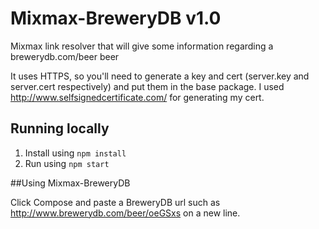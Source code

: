 # Mixmax-BreweryDB v1.0
Mixmax link resolver that will give some information regarding a brewerydb.com/beer beer

It uses HTTPS, so you'll need to generate a key and cert (server.key and server.cert respectively) and put them in the base package. I used http://www.selfsignedcertificate.com/ for generating my cert.

## Running locally

1. Install using `npm install`
2. Run using `npm start`

##Using Mixmax-BreweryDB

Click Compose and paste a BreweryDB url such as http://www.brewerydb.com/beer/oeGSxs on a new line.